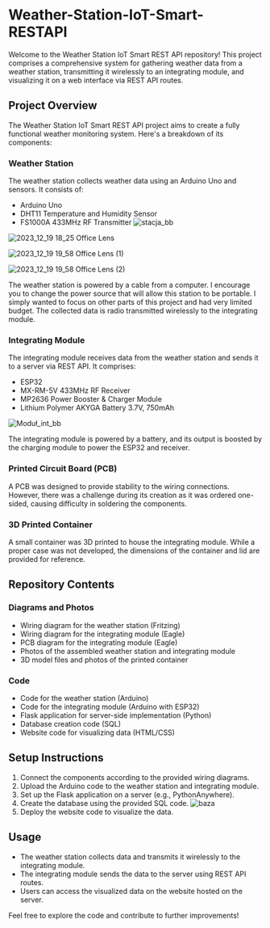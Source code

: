 # Weather-Station-IoT-Smart-RESTAPI
Welcome to the Weather Station IoT Smart REST API repository! This project comprises a comprehensive system for gathering weather data from a weather station, transmitting it wirelessly to an integrating module, and visualizing it on a web interface via REST API routes.

## Project Overview

The Weather Station IoT Smart REST API project aims to create a fully functional weather monitoring system. Here's a breakdown of its components:

### Weather Station
The weather station collects weather data using an Arduino Uno and sensors. It consists of:
- Arduino Uno
- DHT11 Temperature and Humidity Sensor
- FS1000A 433MHz RF Transmitter
![stacja_bb](https://github.com/nervles/Weather-Station-IoT-Smart-RESTAPI/assets/130153131/11db2c48-978f-4326-8dc2-ddb22589e30e)

![2023_12_19 18_25 Office Lens](https://github.com/nervles/Weather-Station-IoT-Smart-RESTAPI/assets/130153131/f8efacde-7a2d-423d-845a-f3d6d8cb7a48)

![2023_12_19 19_58 Office Lens (1)](https://github.com/nervles/Weather-Station-IoT-Smart-RESTAPI/assets/130153131/1b7542c4-69b7-40cb-a59d-efc38acc7a04)

![2023_12_19 19_58 Office Lens (2)](https://github.com/nervles/Weather-Station-IoT-Smart-RESTAPI/assets/130153131/3f9744e3-d6c8-4a82-82c3-36c0c08019c5)

The weather station is powered by a cable from a computer. I encourage you to change the power source that will allow this station to be portable. I simply wanted to focus on other parts of this project and had very limited budget. The collected data is radio transmitted wirelessly to the integrating module.

### Integrating Module
The integrating module receives data from the weather station and sends it to a server via REST API. It comprises:
- ESP32
- MX-RM-5V 433MHz RF Receiver
- MP2636 Power Booster & Charger Module
- Lithium Polymer AKYGA Battery 3.7V, 750mAh

![Moduł_int_bb](https://github.com/nervles/Weather-Station-IoT-Smart-RESTAPI/assets/130153131/36a7a068-d4cf-401f-8743-53b287f9ed20)

The integrating module is powered by a battery, and its output is boosted by the charging module to power the ESP32 and receiver.

### Printed Circuit Board (PCB)
A PCB was designed to provide stability to the wiring connections. However, there was a challenge during its creation as it was ordered one-sided, causing difficulty in soldering the components.

### 3D Printed Container
A small container was 3D printed to house the integrating module. While a proper case was not developed, the dimensions of the container and lid are provided for reference.

## Repository Contents

### Diagrams and Photos
- Wiring diagram for the weather station (Fritzing)
- Wiring diagram for the integrating module (Eagle)
- PCB diagram for the integrating module (Eagle)
- Photos of the assembled weather station and integrating module
- 3D model files and photos of the printed container

### Code
- Code for the weather station (Arduino)
- Code for the integrating module (Arduino with ESP32)
- Flask application for server-side implementation (Python)
- Database creation code (SQL)
- Website code for visualizing data (HTML/CSS)

## Setup Instructions

1. Connect the components according to the provided wiring diagrams.
2. Upload the Arduino code to the weather station and integrating module.
3. Set up the Flask application on a server (e.g., PythonAnywhere).
4. Create the database using the provided SQL code.
![baza](https://github.com/nervles/Weather-Station-IoT-Smart-RESTAPI/assets/130153131/38502eed-e096-4185-9974-f735f3190816)
5. Deploy the website code to visualize the data.

## Usage

- The weather station collects data and transmits it wirelessly to the integrating module.
- The integrating module sends the data to the server using REST API routes.
- Users can access the visualized data on the website hosted on the server.

Feel free to explore the code and contribute to further improvements!
